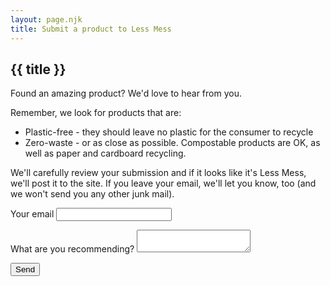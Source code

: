 ```yaml
---
layout: page.njk
title: Submit a product to Less Mess
---
```

## {{ title }}
<p>Found an amazing product?  We'd love to hear from you.</p>
<p>Remember, we look for products that are:</p>
<ul>
	<li>Plastic-free - they should leave no plastic for the consumer to recycle</li>
	<li>Zero-waste - or as close as possible. Compostable products are OK, as well as paper and cardboard recycling.</li>
</ul>
<p>We'll carefully review your submission and if it looks like it's Less Mess, we'll post it to the site. If you leave your email, we'll let you know, too (and we won't send you any other junk mail).</p>

<form name="submission" method="POST" data-netlify="true">
  <p>
    <label>Your email <input type="email" name="email" /></label>
  </p>
  <p>
    <label>What are you recommending? <textarea name="message"></textarea></label>
  </p>
  <p>
    <button type="submit">Send</button>
  </p>
</form>


